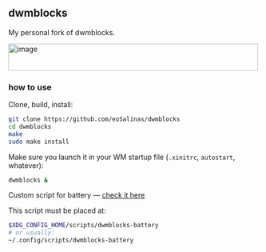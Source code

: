 ## dwmblocks

My personal fork of dwmblocks.

<img width="500" height="54" alt="image" src="https://github.com/user-attachments/assets/140e56e1-fb7d-4667-9867-3b2f5b5ad0ac" />

### how to use

Clone, build, install:

```sh
git clone https://github.com/eoSalinas/dwmblocks
cd dwmblocks
make
sudo make install
```

Make sure you launch it in your WM startup file (`.xinitrc`, `autostart`, whatever):
```sh
dwmblocks &
```

Custom script for battery — [check it here](https://github.com/eoSalinas/scripts/blob/main/dwmblocks-battery)

This script must be placed at:
```sh
$XDG_CONFIG_HOME/scripts/dwmblocks-battery
# or usually:
~/.config/scripts/dwmblocks-battery
```

